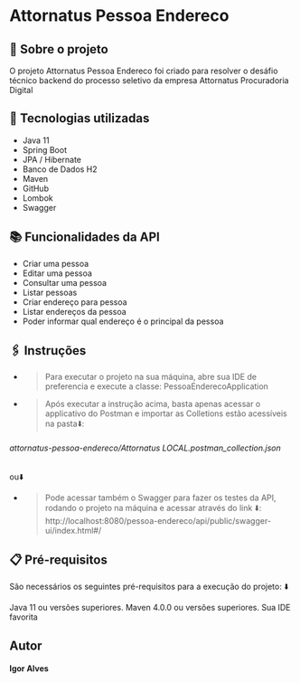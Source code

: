# Attornatus Pessoa Endereco
## 📝 Sobre o projeto
O projeto Attornatus Pessoa Endereco foi criado para resolver o desáfio técnico backend do processo seletivo da empresa Attornatus Procuradoria Digital


## 🔧 Tecnologias utilizadas
* Java 11 
* Spring Boot
* JPA / Hibernate
* Banco de Dados H2
* Maven
* GitHub
* Lombok
* Swagger


## 📚 Funcionalidades da API
* Criar uma pessoa
* Editar uma pessoa
* Consultar uma pessoa
* Listar pessoas
* Criar endereço para pessoa
* Listar endereços da pessoa
* Poder informar qual endereço é o principal da pessoa

## 🖇️ Instruções
* > Para executar o projeto na sua máquina, abre sua IDE de preferencia e execute a classe: PessoaEnderecoApplication 
* > Após executar a instrução acima, basta apenas acessar o applicativo do Postman e importar as Colletions estão acessíveis na pasta⬇️:
###### attornatus-pessoa-endereco/Attornatus LOCAL.postman_collection.json
ou⬇️
* > Pode acessar também o Swagger para fazer os testes da API, rodando o projeto na máquina e acessar através do link ⬇️:
 http://localhost:8080/pessoa-endereco/api/public/swagger-ui/index.html#/


## 📋 Pré-requisitos

São necessários os seguintes pré-requisitos para a execução do projeto: ⬇️

Java 11 ou versões superiores. Maven 4.0.0 ou versões superiores. Sua IDE favorita


## Autor
#### Igor Alves
